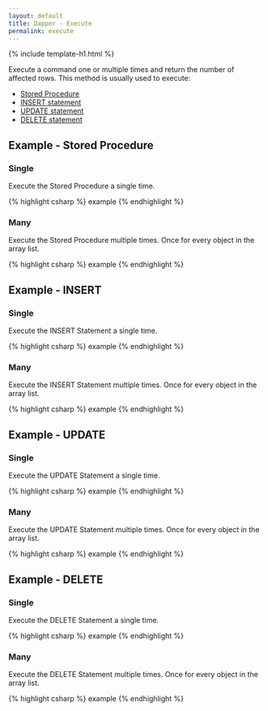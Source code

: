 ```yaml
---
layout: default
title: Dapper - Execute 
permalink: execute
---
```


{% include template-h1.html %}

Execute a command one or multiple times and return the number of affected rows. This method is usually used to execute:
- [Stored Procedure](#example---stored-procedure)
- [INSERT statement](#example---insert)
- [UPDATE statement](#example---update)
- [DELETE statement](#example---delete)

## Example - Stored Procedure

### Single
Execute the Stored Procedure a single time.

{% highlight csharp %}
example
{% endhighlight %}

### Many
Execute the Stored Procedure multiple times. Once for every object in the array list.

{% highlight csharp %}
example
{% endhighlight %}

## Example - INSERT

### Single
Execute the INSERT Statement a single time.

{% highlight csharp %}
example
{% endhighlight %}

### Many
Execute the INSERT Statement multiple times. Once for every object in the array list.

{% highlight csharp %}
example
{% endhighlight %}

## Example - UPDATE

### Single
Execute the UPDATE Statement a single time.

{% highlight csharp %}
example
{% endhighlight %}

### Many
Execute the UPDATE Statement multiple times. Once for every object in the array list.

{% highlight csharp %}
example
{% endhighlight %}

## Example - DELETE

### Single
Execute the DELETE Statement a single time.

{% highlight csharp %}
example
{% endhighlight %}

### Many
Execute the DELETE Statement multiple times. Once for every object in the array list.

{% highlight csharp %}
example
{% endhighlight %}
